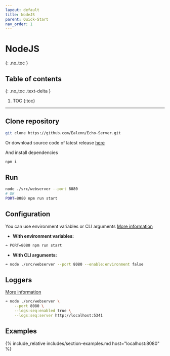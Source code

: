 ```yaml
---
layout: default
title: NodeJS
parent: Quick-Start
nav_order: 1
---
```

# NodeJS
{: .no_toc }

## Table of contents
{: .no_toc .text-delta }

1. TOC
{:toc}

---

## Clone repository

```sh
git clone https://github.com/Ealenn/Echo-Server.git
```

Or download source code of latest release [here](https://github.com/Ealenn/Echo-Server/releases/latest)

And install dependencies 

```sh
npm i
```

## Run

```sh
node ./src/webserver --port 8080
# OR
PORT=8080 npm run start
```

## Configuration

You can use environment variables or CLI arguments [More information](/pages/configuration)

- **With environment variables:**

```sh
➜ PORT=8080 npm run start
```

- **With CLI arguments:**

```sh
➜ node ./src/webserver --port 8080 --enable:environment false
```

## Loggers

[More information](/pages/configuration/loggers)

```sh
➜ node ./src/webserver \
    --port 8080 \
    --logs:seq:enabled true \
    --logs:seq:server http://localhost:5341
```

## Examples

{% include_relative includes/section-examples.md host="localhost:8080" %}